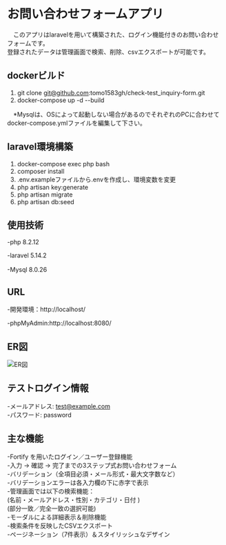 # **お問い合わせフォームアプリ**

　このアプリはlaravelを用いて構築された、ログイン機能付きのお問い合わせフォームです。  
 登録されたデータは管理画面で検索、削除、csvエクスポートが可能です。

## **dockerビルド**　

1. git clone git@github.com:tomo1583gh/check-test_inquiry-form.git  
2. docker-compose up -d --build

　*Mysqlは、OSによって起動しない場合があるのでそれぞれのPCに合わせてdocker-compose.ymlファイルを編集して下さい。

## **laravel環境構築**

1. docker-compose exec php bash
2. composer install
3. .env.exampleファイルから.envを作成し、環境変数を変更
4. php artisan key:generate
5. php artisan migrate
6. php artisan db:seed

## **使用技術**

-php 8.2.12

-laravel 5.14.2

-Mysql 8.0.26　　

## **URL**

-開発環境：http://localhost/

-phpMyAdmin:http://localhost:8080/

## **ER図**

![ER図](testーER.png)

## **テストログイン情報**

-メールアドレス: test@example.com  
-パスワード: password

## **主な機能**

-Fortify を用いたログイン／ユーザー登録機能  
-入力 → 確認 → 完了までの3ステップ式お問い合わせフォーム  
-バリデーション（全項目必須・メール形式・最大文字数など）  
-バリデーションエラーは各入力欄の下に赤字で表示  
-管理画面では以下の検索機能：  
   (名前・メールアドレス・性別・カテゴリ・日付 )  
   (部分一致／完全一致の選択可能)  
-モーダルによる詳細表示＆削除機能  
-検索条件を反映したCSVエクスポート  
-ページネーション（7件表示）＆スタイリッシュなデザイン  



